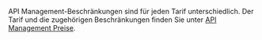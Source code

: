 API Management-Beschränkungen sind für jeden Tarif unterschiedlich. Der Tarif und die zugehörigen Beschränkungen finden Sie unter [API Management Preise](http://azure.microsoft.com/pricing/details/api-management/).

<!---HONumber=July15_HO3-->
